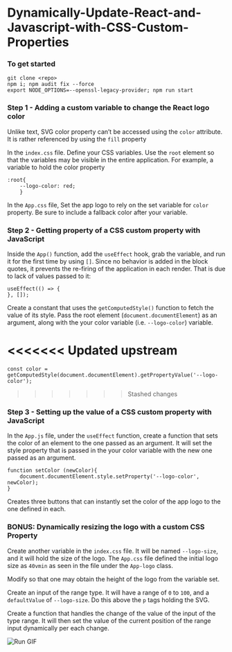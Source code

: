# Dynamically-Update-React-and-Javascript-with-CSS-Custom-Properties

### To get started

```
git clone <repo>
npm i; npm audit fix --force
export NODE_OPTIONS=--openssl-legacy-provider; npm run start
```

### Step 1 - Adding a custom variable to change the React logo color

Unlike text, SVG color property can’t be accessed using the `color` attribute. It is rather referenced by using the `fill` property

In the `index.css` file. Define your CSS variables. Use the `root` element so that the variables may be visible in the entire application. For example, a variable to hold the color property

```
:root{
    --logo-color: red;
    }
```

In the `App.css` file, Set the app logo to rely on the set variable for `color` property. Be sure to include a fallback color after your variable.

### Step 2 - Getting property of a CSS custom property with JavaScript

Inside the `App()` function, add the `useEffect` hook, grab the variable, and run it for the first time by using `[]`. Since no behavior is added in the block quotes, it prevents the re-firing of the application in each render. That is due to lack of values passed to it:

```
useEffect(() => {
}, []);
```

Create a constant that uses the `getComputedStyle()` function to fetch the value of its style.
Pass the root element (`document.documentElement`) as an argument, along with the your color variable (i.e. `--logo-color`) variable.

<<<<<<< Updated upstream
=======
```
const color = getComputedStyle(document.documentElement).getPropertyValue('--logo-color');
```

>>>>>>> Stashed changes
### Step 3 - Setting up the value of a CSS custom property with JavaScript

In the `App.js` file, under the `useEffect` function, create a function that sets the color of an element to the one passed as an argument. It will set the style property that is passed in the your color variable with the new one passed as an argument.

```
function setColor (newColor){
    document.documentElement.style.setProperty('--logo-color', newColor);
}
```

Creates three buttons that can instantly set the color of the app logo to the one defined in each.

### BONUS: Dynamically resizing the logo with a custom CSS Property

Create another variable in the `index.css` file. It will be named `--logo-size`, and it will hold the size of the logo. The `App.css` file defined the initial logo size as `40vmin` as seen in the file under the `App-logo` class.

Modify so that one may obtain the height of the logo from the variable set.

Create an input of the range type. It will have a range of `0` to `100`, and a `defaultValue` of `--logo-size`. Do this above the `p` tags holding the SVG.

Create a function that handles the change of the value of the input of the type range. It will then set the value of the current position of the range input dynamically per each change.

![Run GIF](run-app.gif "Run GIF")
